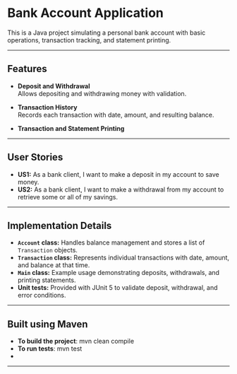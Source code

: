 # Bank Account Application

This is a Java project simulating a personal bank account with basic operations, transaction tracking, and statement printing.

---

## Features

- **Deposit and Withdrawal**  
  Allows depositing and withdrawing money with validation.

- **Transaction History**  
  Records each transaction with date, amount, and resulting balance.

- **Transaction and Statement Printing**  

---

## User Stories

- **US1:** As a bank client, I want to make a deposit in my account to save money.
- **US2:** As a bank client, I want to make a withdrawal from my account to retrieve some or all of my savings.

---

## Implementation Details

- **`Account` class:** Handles balance management and stores a list of `Transaction` objects.
- **`Transaction` class:** Represents individual transactions with date, amount, and balance at that time.
- **`Main` class:** Example usage demonstrating deposits, withdrawals, and printing statements.
- **Unit tests:** Provided with JUnit 5 to validate deposit, withdrawal, and error conditions.

---

## Built using Maven

- **To build the project**: mvn clean compile
- **To run tests**: mvn test
- 
---


